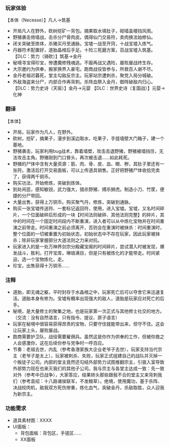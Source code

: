 ### 玩家体验
【本体（Necesse）】凡人→筑基
- 开局凡人在野外，砍树挖矿一背包。摘果取水填肚子，砌墙盖楼挡风雨。
- 野猪袭击倚墙战，击杀分尸骨肉皮。偶得仙门交易符，卖肉换法始修仙。
- 闭关突破至炼体，杀猪买丹至通脉。宝墟一战至开窍，十战宝墟入炼气。
- 丹器符术配置好，道胎晶棺后手足。十险三死磨方案，百战宝墟入筑基。
【DLC：势力（骑砍）】筑基→金丹
- 秘境寻宝得珍宝，惨遭魔修残魂逃。不服再战又遇险，屡败屡战终生存。
- 大宗邀约为供奉，搬家换界入豪宅。跑商战役皆参与，所救百人谢不尽。
- 金丹老祖迟暮死，堂主勾敌反宗主。玩家站宗遭刺杀，聚党入局分城破。
- 外敌海盗来分尸，内部合作再背刺。杀阵血祭入金丹，御阵破敌内归心。
【DLC：势力史诗（天驱）】金丹→元婴
【DLC：世界史诗（复国战）】元婴→化神
### 翻译
【本体】
- 开局，玩家作为凡人，在野外。
- 砍树，挖矿，摘果子，漫步到溪边取水，吃果子，手搓墙壁大门箱子，建一个基地。
- 野猪袭击，玩家利用bug战术，靠着墙壁，攻击击退野猪，野猪被墙挡住，无法攻击主角。野猪刚到门口冒头，再次被击退……如此耗死。
- 野猪的尸体中含有大量资源：筋、肉、骨、皮、血、眼、秽，其肚子里还有一张符。激活后打开交易面板，可以上传道具销售。正好把野猪尸体收拾完卖了，获得两千铜币。
- 购买功法，开始修炼，突破到炼体。
- 到处闲逛，感知敏锐，武力强大，猎杀野猪、搏杀狮虎。制造小刀、竹筐，便捷的分尸带回。
- 大量出售，获得上万铜币。购买聚气丹，修炼，突破到通脉。
- 购买一张宝墟传送符、一套标记返回符，使用，进入宝墟。宝墟，又名时间碎片，一个位面破碎后形成的一块【时间法则破碎、其他法则完整】的碎片，其中的时间在一个固定时间段内不断重演，进入者可以从中炼化宝物并在时间重演之前带走。时间重演之前必须离开，否则会在重演时被抹杀：时间重演时，整个位面的一切被重置为初始状态，初始状态中不存在玩家，因此玩家被抹杀；除非玩家掌握部分大道法则之力来对抗。
- 玩家进入的是一处万神界剑宗分殿藏宝阁的时间碎片，尝试潜入时被发现，爆发战斗，胜利。打开宝库，琳琅满目，但是只有被炼化的才能带走。时间紧迫，选一个宝物炼化，走。
- 珍宝，出售获得十万铜币……
### 注释
- 道胎，即无魂之躯，平时封存于水晶棺之中，玩家死亡后可以夺舍它来迅速复活。道胎本身有修为。宝墟有概率出现强大的敌人，道胎是玩家应对死亡的后手。
- 秘境，是大量修士的聚集之地，也是玩家第一次正式与其他修士社交的地方。（交流：没有自然语言，只有指令、提议、原子语言）
- 玩家在秘境中很容易获得昂贵的宝物，只要守住就能带出来，但守不住。这会让玩家上头，屡败屡战。
- 跑商需要护卫队，战役需要雇佣兵。虽然这是你作为供奉的工作，但被你救之人会感激你，这在后续你参与党争时一呼百应。
- 节奏：老祖去世，内乱（参考香港家族大企业老爷子去世），玩家支持当代宗主（老爷子是太上），玩家被刺杀、失败，玩家正式组建自己的战队并灭掉一个叛徒子公司。内部的堂主竟然还勾结外部势力试图推翻宗主，引狼入室导致外部势力现在也来灭我们的其他子公司。我与宗主与各堂主达成一致：先一致对外（参考中日战争），大家答应，结果转头那些跟我不合的堂主又来背刺我们（参考袁绍：十八路诸侯联军，不发粮草）。绝境，使用魔功，基于杀阵、决战绞肉机，敌我双方死伤惨重，炼化血气，突破金丹，杀敌取胜，众人迎我为新宗主。
### 功能需求
- 道具素材图：XXXX
- UI面板：
	- 背包面板：背包区，手搓区……
	- XX面板